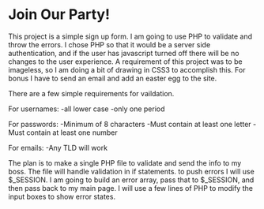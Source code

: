 Join Our Party!
====

This project is a simple sign up form. I am going to use PHP to validate and throw the errors. I chose PHP so that it would be a server side authentication, and if the user has javascript turned off there will be no changes to the user experience. A requirement of this project was to be imageless, so I am doing a bit of drawing in CSS3 to accomplish this. For bonus I have to send an email and add an easter egg to the site.

There are a few simple requirements for vaildation.

For usernames:
-all lower case
-only one period

For passwords:
-Minimum of 8 characters
-Must contain at least one letter
-Must contain at least one number

For emails:
-Any TLD will work


The plan is to make a single PHP file to validate and send the info to my boss. The file will handle validation in if statements. to push errors I will use $_SESSION. I am going to build an error array, pass that to $_SESSION, and then pass back to my main page. I will use a few lines of PHP to modify the input boxes to show error states.